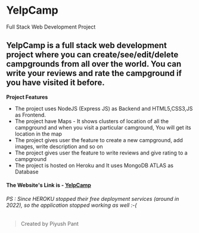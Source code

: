 # YelpCamp
Full Stack Web Development Project

## YelpCamp is a full stack web development project where you can create/see/edit/delete campgrounds from all over the world. You can write your reviews and rate the campground if you have visited it before.

**Project Features**
- The project uses NodeJS (Express JS) as Backend and HTML5,CSS3,JS as Frontend.
- The project have Maps - It shows clusters of location of all the campground and when you visit a particular camground, You will get its location in the map
- The project gives user the feature to create a new campground, add images, write description and so on
- The project gives user the feature to write reviews and give rating to a campground
- The project is hosted on Heroku and It uses MongoDB ATLAS as Database 
#### The Website's Link is - [YelpCamp](https://shielded-oasis-82152.herokuapp.com/)


###### PS : Since HEROKU stopped their free deployment services (around in 2022), so the application stopped working as well :-(

> Created by Piyush Pant
